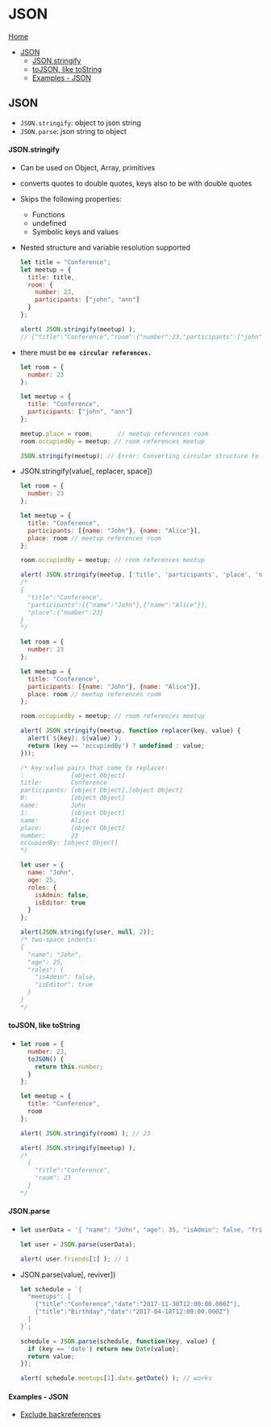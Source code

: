 # JSON <!-- omit in toc -->

[Home](../README.md)

- [JSON](#json)
    - [JSON.stringify](#jsonstringify)
    - [toJSON, like toString](#tojson-like-tostring)
    - [Examples - JSON](#examples---json)

## JSON

- `JSON.stringify`: object to json string
- `JSON.parse`: json string to object

#### JSON.stringify

- Can be used on Object, Array, primitives
- converts quotes to double quotes, keys also to be with double quotes
- Skips the following properties:
  - Functions
  - undefined
  - Symbolic keys and values
- Nested structure and variable resolution supported
  
  ```js
  let title = "Conference";
  let meetup = {
    title: title,
    room: {
      number: 23,
      participants: ["john", "ann"]
    }
  };
  
  alert( JSON.stringify(meetup) );
  // {"title":"Conference","room":{"number":23,"participants":["john","ann"]}}
  ```
- there must be **`no circular references.`**
  
  ```js
  let room = {
    number: 23
  };
  
  let meetup = {
    title: "Conference",
    participants: ["john", "ann"]
  };
  
  meetup.place = room;       // meetup references room
  room.occupiedBy = meetup; // room references meetup
  
  JSON.stringify(meetup); // Error: Converting circular structure to JSON
  ```
- JSON.stringify(value[, replacer, space])
  ```js
  let room = {
    number: 23
  };
  
  let meetup = {
    title: "Conference",
    participants: [{name: "John"}, {name: "Alice"}],
    place: room // meetup references room
  };
  
  room.occupiedBy = meetup; // room references meetup
  
  alert( JSON.stringify(meetup, ['title', 'participants', 'place', 'name', 'number']) );
  /*
  {
    "title":"Conference",
    "participants":[{"name":"John"},{"name":"Alice"}],
    "place":{"number":23}
  }
  */
  ```
  ```js
  let room = {
    number: 23
  };
  
  let meetup = {
    title: "Conference",
    participants: [{name: "John"}, {name: "Alice"}],
    place: room // meetup references room
  };
  
  room.occupiedBy = meetup; // room references meetup
  
  alert( JSON.stringify(meetup, function replacer(key, value) {
    alert(`${key}: ${value}`);
    return (key == 'occupiedBy') ? undefined : value;
  }));
  
  /* key:value pairs that come to replacer:
  :             [object Object]
  title:        Conference
  participants: [object Object],[object Object]
  0:            [object Object]
  name:         John
  1:            [object Object]
  name:         Alice
  place:        [object Object]
  number:       23
  occupiedBy: [object Object]
  */
  ```
  ```js
  let user = {
    name: "John",
    age: 25,
    roles: {
      isAdmin: false,
      isEditor: true
    }
  };
  
  alert(JSON.stringify(user, null, 2));
  /* two-space indents:
  {
    "name": "John",
    "age": 25,
    "roles": {
      "isAdmin": false,
      "isEditor": true
    }
  }
  */
  ```
#### toJSON, like toString
- ```js
  let room = {
    number: 23,
    toJSON() {
      return this.number;
    }
  };
  
  let meetup = {
    title: "Conference",
    room
  };
  
  alert( JSON.stringify(room) ); // 23
  
  alert( JSON.stringify(meetup) );
  /*
    {
      "title":"Conference",
      "room": 23
    }
  */
  ```

#### JSON.parse

- ```js
  let userData = '{ "name": "John", "age": 35, "isAdmin": false, "friends": [0,1,2,3] }';

  let user = JSON.parse(userData);

  alert( user.friends[1] ); // 1
  ```
- JSON.parse(value[, reviver])
  ```js
  let schedule = `{
    "meetups": [
      {"title":"Conference","date":"2017-11-30T12:00:00.000Z"},
      {"title":"Birthday","date":"2017-04-18T12:00:00.000Z"}
    ]
  }`;
  
  schedule = JSON.parse(schedule, function(key, value) {
    if (key == 'date') return new Date(value);
    return value;
  });
  
  alert( schedule.meetups[1].date.getDate() ); // works
  ```

#### Examples - JSON

- [Exclude backreferences](https://javascript.info/json#exclude-backreferences)
  







